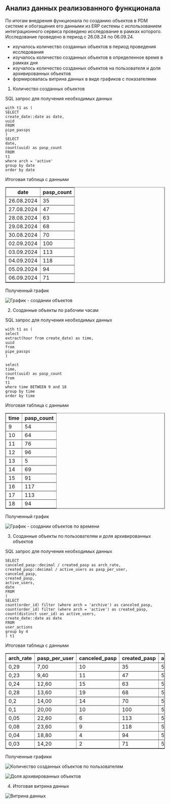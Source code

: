 ## Анализ данных реализованного функционала

По итогам внедрения функционала по созданию объектов в PDM системе и обогащения его данными из ERP системы с использованием интеграционного сервиса проведено исследование в рамках которого. Исследование проведено в период с 26.08.24 по 06.09.24.

- изучалось количество созданных объектов в период проведения исследования
- изучалось количество созданных объектов в определенное время в рамках дня
- изучалось количество созданных объектов на пользователя и доля архивированных объектов
- формировалась витрина данных в виде графиков с показателями

1. Количество созданных объектов

SQL запрос для получения необходимых данных

```
with t1 as (
SELECT
create_date::date as date,
uuid
FROM
pipe_passps
)
SELECT 
date,
count(uuid) as pasp_count
FROM
t1
where arch = 'active'
group by date
order by date
```

Итоговая таблица с данными

<table border="1" cellpadding="6" cellspacing="0">
  <thead>
    <tr>
      <th>date</th>
      <th>pasp_count</th>
    </tr>
  </thead>
  <tbody>
    <tr><td>26.08.2024</td><td>35</td></tr>
    <tr><td>27.08.2024</td><td>47</td></tr>
    <tr><td>28.08.2024</td><td>63</td></tr>
    <tr><td>29.08.2024</td><td>68</td></tr>
    <tr><td>30.08.2024</td><td>70</td></tr>
    <tr><td>02.09.2024</td><td>100</td></tr>
    <tr><td>03.09.2024</td><td>113</td></tr>
    <tr><td>04.09.2024</td><td>118</td></tr>
    <tr><td>05.09.2024</td><td>94</td></tr>
    <tr><td>06.09.2024</td><td>71</td></tr>
  </tbody>
</table>

Полученный график

![График - создании объектов]()

2. Созданные объекты по рабочим часам

SQL запрос для получения необходимых данных

```
with t1 as (
select
extract(hour from create_date) as time,
uuid
from
pipe_passps
)

select
time,
count(uuid) as pasp_count
from
t1
where time BETWEEN 9 and 18
group by time
order by time
```

Итоговая таблица с данными

<table border="1" cellpadding="6" cellspacing="0">
  <thead>
    <tr>
      <th>time</th>
      <th>pasp_count</th>
    </tr>
  </thead>
  <tbody>
    <tr><td>9</td><td>54</td></tr>
    <tr><td>10</td><td>64</td></tr>
    <tr><td>11</td><td>76</td></tr>
    <tr><td>12</td><td>96</td></tr>
    <tr><td>13</td><td>5</td></tr>
    <tr><td>14</td><td>69</td></tr>
    <tr><td>15</td><td>91</td></tr>
    <tr><td>16</td><td>117</td></tr>
    <tr><td>17</td><td>113</td></tr>
    <tr><td>18</td><td>94</td></tr>
  </tbody>
</table>

Полученный график

![График - создании объектов по времени]()

3. Созданные объекты по пользователям и доля архивированных объектов

SQL запрос для получения необходимых данных

```
SELECT
canceled_pasp::decimal / created_pasp as arch_rate,
created_pasp::decimal / active_users as pasp_per_user,
canceled_pasp,
created_pasp,
active_users,
date
FROM
(
SELECT
count(order_id) filter (where arch = 'archive') as canceled_pasp,
count(order_id) filter (where arch = 'active') as created_pasp,
count(distinct user_id) as active_users,
create_date::date as date
FROM
user_actions
group by 4
) t1
```

Итоговая таблица с данными

<table border="1" cellpadding="6" cellspacing="0">
  <thead>
    <tr>
      <th>arch_rate</th>
      <th>pasp_per_user</th>
      <th>canceled_pasp</th>
      <th>created_pasp</th>
      <th>active_users</th>
      <th>date</th>
    </tr>
  </thead>
  <tbody>
    <tr><td>0,29</td><td>7,00</td><td>10</td><td>35</td><td>5</td><td>26.08.2024</td></tr>
    <tr><td>0,23</td><td>9,40</td><td>11</td><td>47</td><td>5</td><td>27.08.2024</td></tr>
    <tr><td>0,24</td><td>12,60</td><td>15</td><td>63</td><td>5</td><td>28.08.2024</td></tr>
    <tr><td>0,28</td><td>13,60</td><td>19</td><td>68</td><td>5</td><td>29.08.2024</td></tr>
    <tr><td>0,2</td><td>14,00</td><td>14</td><td>70</td><td>5</td><td>30.08.2024</td></tr>
    <tr><td>0,1</td><td>20,00</td><td>10</td><td>100</td><td>5</td><td>02.09.2024</td></tr>
    <tr><td>0,05</td><td>22,60</td><td>6</td><td>113</td><td>5</td><td>03.09.2024</td></tr>
    <tr><td>0,08</td><td>23,60</td><td>9</td><td>118</td><td>5</td><td>04.09.2024</td></tr>
    <tr><td>0,04</td><td>18,80</td><td>4</td><td>94</td><td>5</td><td>05.09.2024</td></tr>
    <tr><td>0,03</td><td>14,20</td><td>2</td><td>71</td><td>5</td><td>06.09.2024</td></tr>
  </tbody>
</table>

Полученные графики

![Количество созданных объектов по пользователям]()

![Доля архивированных объектов]()

4. Итоговая витрина данных

![Витрина данных]()